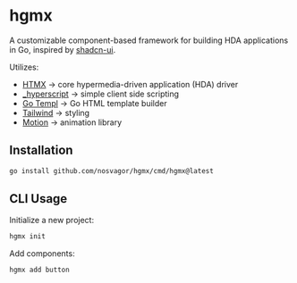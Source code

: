 # hgmx

A customizable component-based framework for building HDA applications in Go, inspired by [shadcn-ui](https://ui.shadcn.com/). 

Utilizes:

- [HTMX](https://htmx.org/) &rarr; core hypermedia-driven application (HDA) driver
- [_hyperscript](https://hyperscript.org/) &rarr; simple client side scripting 
- [Go Templ](https://templ.guide/) &rarr; Go HTML template builder 
- [Tailwind](https://tailwindcss.com/) &rarr; styling
- [Motion](https://motion.dev/) &rarr; animation library


## Installation

```bash
go install github.com/nosvagor/hgmx/cmd/hgmx@latest
```

## CLI Usage

Initialize a new project:

```bash
hgmx init
```

Add components:

```bash
hgmx add button
```